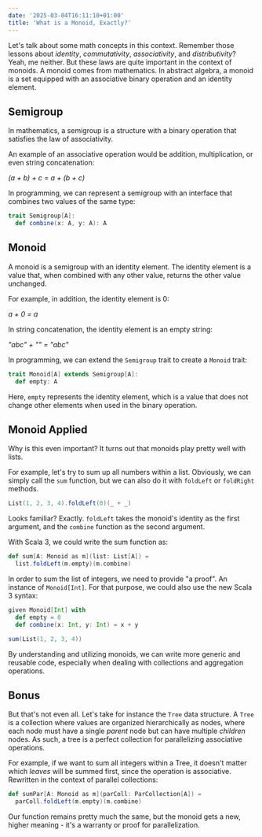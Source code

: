```yaml
---
date: '2025-03-04T16:11:10+01:00'
title: 'What is a Monoid, Exactly?'
---
```


Let's talk about some math concepts in this context. Remember those lessons about _identity_, _commutativity_, _associativity_, and _distributivity_? Yeah, me neither. But these laws are quite important in the context of monoids. A monoid comes from mathematics. In abstract algebra, a monoid is a set equipped with an associative binary operation and an identity element.

## Semigroup

In mathematics, a semigroup is a structure with a binary operation that satisfies the law of associativity.

An example of an associative operation would be addition, multiplication, or even string concatenation:

_(a + b) + c = a + (b + c)_

In programming, we can represent a semigroup with an interface that combines two values of the same type:

```scala
trait Semigroup[A]:
  def combine(x: A, y: A): A
```

## Monoid

A monoid is a semigroup with an identity element. The identity element is a value that, when combined with any other value, returns the other value unchanged.

For example, in addition, the identity element is 0:

_a + 0 = a_

In string concatenation, the identity element is an empty string:

_"abc" + "" = "abc"_

In programming, we can extend the `Semigroup` trait to create a `Monoid` trait:

```scala
trait Monoid[A] extends Semigroup[A]:
  def empty: A
```

Here, `empty` represents the identity element, which is a value that does not change other elements when used in the binary operation.

## Monoid Applied

Why is this even important? It turns out that monoids play pretty well with lists.

For example, let's try to sum up all numbers within a list. Obviously, we can simply call the `sum` function, but we can also do it with `foldLeft` or `foldRight` methods.

```scala
List(1, 2, 3, 4).foldLeft(0)(_ + _)
```

Looks familiar? Exactly. `foldLeft` takes the monoid's identity as the first argument, and the `combine` function as the second argument.

With Scala 3, we could write the sum function as:

```scala
def sum[A: Monoid as m](list: List[A]) =
  list.foldLeft(m.empty)(m.combine)
```

In order to sum the list of integers, we need to provide "a proof". An instance of `Monoid[Int]`. For that purpose, we could also use the new Scala 3 syntax:

```scala
given Monoid[Int] with
  def empty = 0
  def combine(x: Int, y: Int) = x + y

sum(List(1, 2, 3, 4))
```

By understanding and utilizing monoids, we can write more generic and reusable code, especially when dealing with collections and aggregation operations.

## Bonus

But that's not even all. Let's take for instance the `Tree` data structure. A `Tree` is a collection where values are organized hierarchically as nodes, where each node must have a single _parent_ node but can have multiple _children_ nodes. As such, a tree is a perfect collection for parallelizing associative operations.

For example, if we want to sum all integers within a Tree, it doesn't matter which _leaves_ will be summed first, since the operation is associative. Rewritten in the context of parallel collections:

```scala
def sumPar[A: Monoid as m](parColl: ParCollection[A]) =
  parColl.foldLeft(m.empty)(m.combine)
```

Our function remains pretty much the same, but the monoid gets a new, higher meaning - it's a warranty or proof for parallelization.
